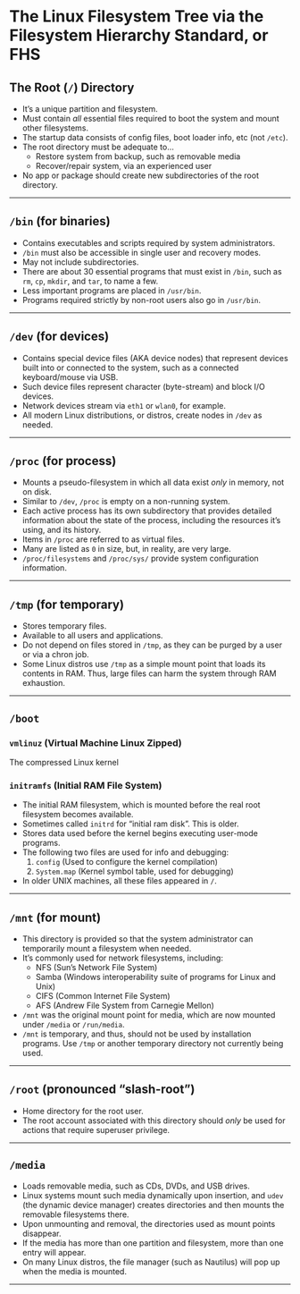 # The Linux Filesystem Tree via the Filesystem Hierarchy Standard, or FHS

## The Root (`/`) Directory

* It’s a unique partition and filesystem.
* Must contain *all* essential files required to boot the system and mount other filesystems.
* The startup data consists of config files, boot loader info, etc (not `/etc`).
* The root directory must be adequate to…
   - Restore system from backup, such as removable media
   - Recover/repair system, via an experienced user
* No app or package should create new subdirectories of the root directory.

---

## `/bin` (for binaries)

* Contains executables and scripts required by system administrators.
* `/bin` must also be accessible in single user and recovery modes.
* May not include subdirectories.
* There are about 30 essential programs that must exist in `/bin`, such as `rm`, `cp`, `mkdir`, and `tar`, to name a few.
* Less important programs are placed in `/usr/bin`.
* Programs required strictly by non-root users also go in `/usr/bin`.

---

## `/dev` (for devices)

* Contains special device files (AKA device nodes) that represent devices built into or connected to the system, such as a connected keyboard/mouse via USB.
* Such device files represent character (byte-stream) and block I/O devices.
* Network devices stream via `eth1` or `wlan0`, for example.
* All modern Linux distributions, or distros, create nodes in `/dev` as needed.

---

## `/proc` (for process)

* Mounts a pseudo-filesystem in which all data exist *only* in memory, not on disk.
* Similar to `/dev`, `/proc` is empty on a non-running system.
* Each active process has its own subdirectory that provides detailed information about the state of the process, including the resources it’s using, and its history.
* Items in `/proc` are referred to as virtual files.
* Many are listed as `0` in size, but, in reality, are very large.
* `/proc/filesystems` and `/proc/sys/` provide system configuration information.

---

## `/tmp` (for temporary)

* Stores temporary files.
* Available to all users and applications.
* Do not depend on files stored in `/tmp`, as they can be purged by a user or via a chron job.
* Some Linux distros use `/tmp` as a simple mount point that loads its contents in RAM. Thus, large files can harm the system through RAM exhaustion.

---

## `/boot`

### `vmlinuz` (Virtual Machine Linux Zipped)
The compressed Linux kernel

### `initramfs` (Initial RAM File System)
* The initial RAM filesystem, which is mounted before the real root filesystem becomes available.
* Sometimes called `initrd` for “initial ram disk”. This is older.
* Stores data used before the kernel begins executing user-mode programs.
* The following two files are used for info and debugging:
   1. `config` (Used to configure the kernel compilation)
   2. `System.map` (Kernel symbol table, used for debugging)
* In older UNIX machines, all these files appeared in `/`.

---

## `/mnt` (for mount)

* This directory is provided so that the system administrator can temporarily mount a filesystem when needed.
* It’s commonly used for network filesystems, including:
   + NFS (Sun’s Network File System)
   + Samba (Windows interoperability suite of programs for Linux and Unix)
   + CIFS (Common Internet File System)
   + AFS (Andrew File System from Carnegie Mellon)
* `/mnt` was the original mount point for media, which are now mounted under `/media` or `/run/media`.
* `/mnt` is temporary, and thus, should not be used by installation programs. Use `/tmp` or another temporary directory not currently being used.

---

## `/root` (pronounced “slash-root”)

* Home directory for the root user.
* The root account associated with this directory should *only* be used for actions that require superuser privilege.

---

## `/media`

* Loads removable media, such as CDs, DVDs, and USB drives.
* Linux systems mount such media dynamically upon insertion, and `udev` (the dynamic device manager) creates directories and then mounts the removable filesystems there.
* Upon unmounting and removal, the directories used as mount points disappear.
* If the media has more than one partition and filesystem, more than one entry will appear.
* On many Linux distros, the file manager (such as Nautilus) will pop up when the media is mounted.

---
